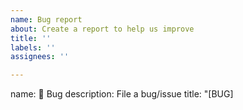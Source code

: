 ```yaml
---
name: Bug report
about: Create a report to help us improve
title: ''
labels: ''
assignees: ''

---
```


name: 🐞 Bug
description: File a bug/issue
title: "[BUG] <title>"
labels: ["Bug", "Needs Triage"]
body:
- type: checkboxes
  attributes:
    label: Is there an existing issue for this?
    description: Please search to see if an issue already exists for the bug you encountered.
    options:
    - label: I have searched the existing issues
      required: true
- type: textarea
  attributes:
    label: Current Behavior
    description: A concise description of what you're experiencing.
  validations:
    required: false
- type: textarea
  attributes:
    label: Expected Behavior
    description: A concise description of what you expected to happen.
  validations:
    required: false
- type: textarea
  attributes:
    label: Steps To Reproduce
    description: Steps to reproduce the behavior.
    placeholder: |
      1. In this environment...
      1. With this config...
      1. Run '...'
      1. See error...
  validations:
    required: false
- type: textarea
  attributes:
    label: Environment
    description: |
      examples:
        - **OS**: Ubuntu 20.04
        - **Node**: 13.14.0
        - **npm**: 7.6.3
    value: |
        - OS:
        - Node:
        - npm:
    render: markdown
  validations:
    required: false
- type: textarea
  attributes:
    label: Anything else?
    description: |
      Links? References? Anything that will give us more context about the issue you are encountering!

      Tip: You can attach images or log files by clicking this area to highlight it and then dragging files in.
  validations:
    required: false
